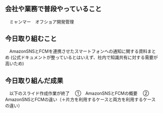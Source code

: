 # <Kino>

## 会社や業務で普段やっていること
　ミャンマー　オフショア開発管理

## 今日取り組むこと
　AmazonSNSとFCMを連携させたスマートフォンへの通知に関する資料まとめ
 (公式ドキュメントが整っているとはいえず、社内で知識共有に対する需要が高いため)
 
## 今日取り組んだ成果
　以下のスライド作成作業が終了
　①　AmazonSNSとFCMの概要
　②　AmazonSNSとFCMの違い（＋片方を利用するケースと両方を利用するケースの違い）
